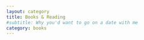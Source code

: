 ```yaml
---
layout: category
title: Books & Reading
#subtitle: Why you'd want to go on a date with me
category: books
---
```

